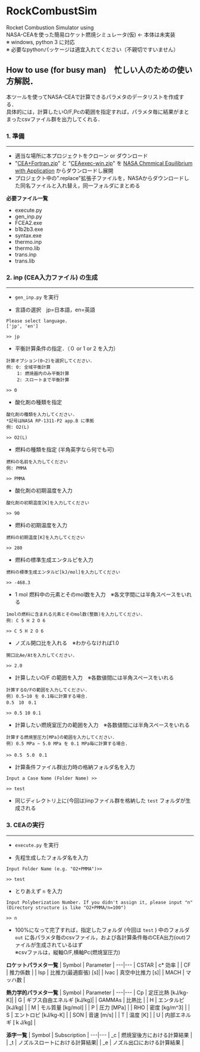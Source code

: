 # RockCombustSim
Rocket Combustion Simulator using  
NASA-CEAを使った簡易ロケット燃焼シミュレータ(仮) ← 本体は未実装  
※ windows, python 3 に対応  
※ 必要なpythonパッケージは適宜入れてください（不親切ですいません）

## How to use  (for busy man)　忙しい人のための使い方解説．  
本ツールを使ってNASA-CEAで計算できるパラメタのデータリストを作成する．  
具体的には，計算したいO/F,Pcの範囲を指定すれば，パラメタ毎に結果がまとまったcsvファイル群を出力してくれる．

### 1. 準備
___
* 適当な場所に本プロジェクトをクローン or ダウンロード
* "[CEA+Fortran.zip](https://www.grc.nasa.gov/WWW/CEAWeb/CEA+Fortran.zip)" と "[CEAexec-win.zip](https://www.grc.nasa.gov/WWW/CEAWeb/CEAexec-win.zip)" を [NASA Chmmical Equilibrium with Application](https://www.grc.nasa.gov/WWW/CEAWeb/ceaguiDownload-win.htm) からダウンロードし展開
* プロジェクト中の".replace"拡張子ファイルを，NASAからダウンロードした同名ファイルと入れ替え，同一フォルダにまとめる

**必要ファイル一覧**   
* execute.py
* gen_inp.py
* FCEA2.exe
* b1b2b3.exe
* syntax.exe
* thermo.inp
* thermo.lib
* trans.inp
* trans.lib

### 2. inp (CEA入力ファイル) の生成
___
* `gen_inp.py` を実行

* 言語の選択　jp=日本語，en=英語
~~~
Please select language.
['jp', 'en']

>> jp
~~~

* 平衡計算条件の指定．（０ or 1 or 2 を入力）
~~~
計算オプション(0~2)を選択してください．
例: 0: 全域平衡計算
    1: 燃焼器内のみ平衡計算
    2: スロートまで平衡計算

>> 0
~~~

* 酸化剤の種類を指定
~~~
酸化剤の種類を入力してください.
*記号はNASA RP-1311-P2 app.B に準拠
例: O2(L)

>> O2(L)
~~~

* 燃料の種類を指定 (半角英字なら何でも可)
~~~
燃料の名前を入力してください
例: PMMA

>> PMMA
~~~

* 酸化剤の初期温度を入力
~~~
酸化剤の初期温度[K]を入力してください

>> 90
~~~

* 燃料の初期温度を入力
~~~
燃料の初期温度[K]を入力してください

>> 280
~~~

* 燃料の標準生成エンタルピを入力
~~~
燃料の標準生成エンタルピ[kJ/mol]を入力してください

>> -468.3
~~~

* 1 mol 燃料中の元素とそのmol数を入力　※各文字間には半角スペースをいれる
~~~
1molの燃料に含まれる元素とそのmol数(整数)を入力してください.
例: C 5 H 2 O 6

>> C 5 H 2 O 6
~~~

* ノズル開口比を入れる　※わからなければ1.0
~~~
開口比Ae/Atを入力してください.

>> 2.0
~~~

* 計算したいO/F の範囲を入力　※各数値間には半角スペースをいれる
~~~
計算するO/Fの範囲を入力してください.
例) 0.5~10 を 0.1毎に計算する場合.
0.5　10　0.1

>> 0.5 10 0.1
~~~

* 計算したい燃焼室圧力の範囲を入力　※各数値間には半角スペースをいれる
~~~
計算する燃焼室圧力[MPa]の範囲を入力してください.
例) 0.5 MPa ~ 5.0 MPa を 0.1 MPa毎に計算する場合.

>> 0.5　5.0　0.1
~~~

* 計算条件ファイル群出力時の格納フォルダ名を入力
~~~
Input a Case Name (Folder Name) >>

>> test
~~~

* 同じディレクトリ上に(今回は)inpファイル群を格納した `test` フォルダが生成される

### 3. CEAの実行
___
* `execute.py` を実行

* 先程生成したフォルダ名を入力
~~~
Input Folder Name (e.g. "O2+PMMA")>>

>> test
~~~

* とりあえず `n` を入力
~~~
Input Polyberization Number. If you didn't assign it, please input "n"
(Directory structure is like "O2+PMMA/n=100")

>> n
~~~

* 100%になって完了すれば，指定したフォルダ (今回は `test` ) 中のフォルダ `out` に各パラメタ毎のcsvファイル，および各計算条件毎のCEA出力(out)ファイルが生成されているはず  
※csvファルは，縦軸O/F,横軸Pc(燃焼室圧力)
  

  
**ロケットパラメタ一覧**
| Symbol | Parameter |
---|---
| CSTAR | c* 効率 |
| CF | 推力係数 |
| Isp | 比推力(最適膨張) [s]|
| Ivac | 真空中比推力 [s]|
| MACH | マッハ数 |  
  
**熱力学的パラメタ一覧**
| Symbol | Parameter |
---|---
| Cp | 定圧比熱 [kJ/kg-K]|
| G | ギブス自由エネルギ [kJ/kg]|
| GAMMAs | 比熱比 |
| H | エンタルピ [kJ/kg] |
| M | モル質量 [kg/mol] |
| P | 圧力 [MPa] |
| RHO | 密度 [kg/m^3] |
| S | エントロピ [kJ/kg-K] |
| SON | 音速 [m/s] |
| T | 温度 [K] |
| U | 内部エネルギ [ｋJ/kg] |

**添字一覧**
| Symbol | Subscription |
---|---
| _c | 燃焼室後方における計算結果 |
| _t | ノズルスロートにおける計算結果|
| _e | ノズル出口における計算結果 |
